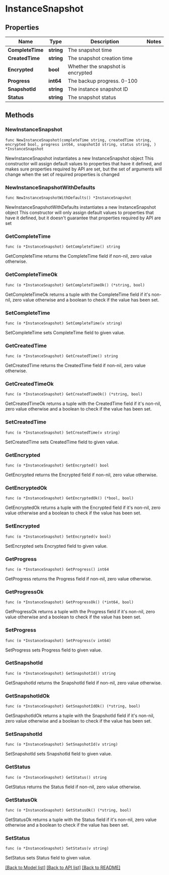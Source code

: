 # InstanceSnapshot

## Properties

Name | Type | Description | Notes
------------ | ------------- | ------------- | -------------
**CompleteTime** | **string** | The snapshot time | 
**CreatedTime** | **string** | The snapshot creation time | 
**Encrypted** | **bool** | Whether the snapshot is encrypted | 
**Progress** | **int64** | The backup progress. 0-100 | 
**SnapshotId** | **string** | The instance snapshot ID | 
**Status** | **string** | The snapshot status | 

## Methods

### NewInstanceSnapshot

`func NewInstanceSnapshot(completeTime string, createdTime string, encrypted bool, progress int64, snapshotId string, status string, ) *InstanceSnapshot`

NewInstanceSnapshot instantiates a new InstanceSnapshot object
This constructor will assign default values to properties that have it defined,
and makes sure properties required by API are set, but the set of arguments
will change when the set of required properties is changed

### NewInstanceSnapshotWithDefaults

`func NewInstanceSnapshotWithDefaults() *InstanceSnapshot`

NewInstanceSnapshotWithDefaults instantiates a new InstanceSnapshot object
This constructor will only assign default values to properties that have it defined,
but it doesn't guarantee that properties required by API are set

### GetCompleteTime

`func (o *InstanceSnapshot) GetCompleteTime() string`

GetCompleteTime returns the CompleteTime field if non-nil, zero value otherwise.

### GetCompleteTimeOk

`func (o *InstanceSnapshot) GetCompleteTimeOk() (*string, bool)`

GetCompleteTimeOk returns a tuple with the CompleteTime field if it's non-nil, zero value otherwise
and a boolean to check if the value has been set.

### SetCompleteTime

`func (o *InstanceSnapshot) SetCompleteTime(v string)`

SetCompleteTime sets CompleteTime field to given value.


### GetCreatedTime

`func (o *InstanceSnapshot) GetCreatedTime() string`

GetCreatedTime returns the CreatedTime field if non-nil, zero value otherwise.

### GetCreatedTimeOk

`func (o *InstanceSnapshot) GetCreatedTimeOk() (*string, bool)`

GetCreatedTimeOk returns a tuple with the CreatedTime field if it's non-nil, zero value otherwise
and a boolean to check if the value has been set.

### SetCreatedTime

`func (o *InstanceSnapshot) SetCreatedTime(v string)`

SetCreatedTime sets CreatedTime field to given value.


### GetEncrypted

`func (o *InstanceSnapshot) GetEncrypted() bool`

GetEncrypted returns the Encrypted field if non-nil, zero value otherwise.

### GetEncryptedOk

`func (o *InstanceSnapshot) GetEncryptedOk() (*bool, bool)`

GetEncryptedOk returns a tuple with the Encrypted field if it's non-nil, zero value otherwise
and a boolean to check if the value has been set.

### SetEncrypted

`func (o *InstanceSnapshot) SetEncrypted(v bool)`

SetEncrypted sets Encrypted field to given value.


### GetProgress

`func (o *InstanceSnapshot) GetProgress() int64`

GetProgress returns the Progress field if non-nil, zero value otherwise.

### GetProgressOk

`func (o *InstanceSnapshot) GetProgressOk() (*int64, bool)`

GetProgressOk returns a tuple with the Progress field if it's non-nil, zero value otherwise
and a boolean to check if the value has been set.

### SetProgress

`func (o *InstanceSnapshot) SetProgress(v int64)`

SetProgress sets Progress field to given value.


### GetSnapshotId

`func (o *InstanceSnapshot) GetSnapshotId() string`

GetSnapshotId returns the SnapshotId field if non-nil, zero value otherwise.

### GetSnapshotIdOk

`func (o *InstanceSnapshot) GetSnapshotIdOk() (*string, bool)`

GetSnapshotIdOk returns a tuple with the SnapshotId field if it's non-nil, zero value otherwise
and a boolean to check if the value has been set.

### SetSnapshotId

`func (o *InstanceSnapshot) SetSnapshotId(v string)`

SetSnapshotId sets SnapshotId field to given value.


### GetStatus

`func (o *InstanceSnapshot) GetStatus() string`

GetStatus returns the Status field if non-nil, zero value otherwise.

### GetStatusOk

`func (o *InstanceSnapshot) GetStatusOk() (*string, bool)`

GetStatusOk returns a tuple with the Status field if it's non-nil, zero value otherwise
and a boolean to check if the value has been set.

### SetStatus

`func (o *InstanceSnapshot) SetStatus(v string)`

SetStatus sets Status field to given value.



[[Back to Model list]](../README.md#documentation-for-models) [[Back to API list]](../README.md#documentation-for-api-endpoints) [[Back to README]](../README.md)


